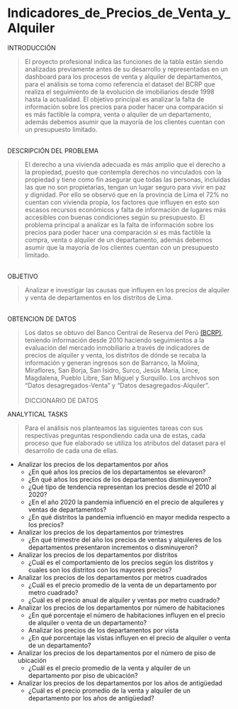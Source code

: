 # Indicadores_de_Precios_de_Venta_y_Alquiler
INTRODUCCIÓN
>El proyecto profesional indica las funciones de la tabla están siendo analizadas previamente antes de su desarrollo y representadas en un dashboard para los procesos de venta y alquiler de departamentos, para el análisis se toma como referencia el dataset del BCRP que realiza el seguimiento de la evolución de imobiliarios desde 1998 hasta la actualidad. El objetivo principal es analizar la falta de información sobre los precios para poder hacer una comparación si es más factible la compra, venta o alquiler de un departamento,  además debemos asumir que la mayoría de los clientes cuentan con un presupuesto limitado.<br>
<br>
DESCRIPCIÓN DEL PROBLEMA

>El derecho a una vivienda adecuada es más amplio que el derecho a la propiedad, puesto que contempla derechos no vinculados con la propiedad y tiene como fin asegurar que todas las personas, incluidas las que no son propietarias, tengan un lugar seguro para vivir en paz y dignidad.
Por ello se observó que en la provincia de Lima el 72% no cuentan con vivienda propia, los factores que influyen en esto son escasos recursos económicos y falta de información de lugares más accesibles con buenas condiciones según su presupuesto.
El problema principal a analizar es la falta de información sobre los precios para poder hacer una comparación si es más factible la compra, venta o alquiler de un departamento,  además debemos asumir que la mayoría de los clientes cuentan con un presupuesto limitado.<br>
<br>
OBJETIVO

>Analizar e investigar las causas que influyen en los precios de alquiler y venta de departamentos en los distritos de Lima.<br>
<br>
OBTENCION DE DATOS

>Los datos se obtuvo del Banco Central de Reserva del Perú [(BCRP)](https://www.bcrp.gob.pe/estadisticas/indicador-de-precios-de-venta-de-departamentos.html), teniendo información desde 2010 haciendo seguimientos a la evaluación del mercado inmobiliario a través de indicadores de precios de alquiler y venta, los distritos de dónde se recaba la información y generan ingresos son de Barranco, la Molina, Miraflores, San Borja, 
San Isidro, Surco, Jesús María, Lince, Magdalena, Pueblo Libre, San Miguel y Surquillo.
Los archivos son “Datos desagregados-Venta” y  “Datos desagregados-Alquiler”.<br><br>
DICCIONARIO DE DATOS

ANALYTICAL TASKS

>Para el análisis nos planteamos las siguientes tareas con sus respectivas preguntas respondiendo cada una de estas, cada proceso que fue elaborado se utiliza los atributos  del dataset para el desarrollo de cada una de ellas.<br>
- Analizar los precios de los departamentos por años<br>
  - ¿En qué años los precios de los departamentos se elevaron?<br>
  - ¿En qué años los precios de los departamentos disminuyeron?<br>
  - ¿Qué tipo de tendencia representan los precios desde el 2010 al 2020?<br>
  - ¿En el año 2020 la pandemia influenció en el precio de alquileres y ventas de departamentos?<br>
  - ¿En qué distritos la pandemia influenció en mayor medida respecto a los precios?<br>
- Analizar los precios de los departamentos por trimestres<br>
  - ¿En qué trimestre del año los precios de ventas y alquileres de los departamentos presentaron incrementos o disminuyeron?<br>
- Analizar los precios de los departamentos por distritos<br>
  - ¿Cuál es el comportamiento de los precios según los distritos y cuales son los distritos con los mayores precios?<br>
 - Analizar los precios de los departamentos por metros cuadrados<br>
   - ¿Cuál es el precio promedio de la venta de un departamento por metro cuadrado?<br>
   - ¿Cuál es el precio anual de alquiler y ventas por metro cuadrado?<br>
- Analizar los precios de los departamentos por número de    habitaciones<br>
  - ¿En qué porcentaje el número de habitaciones influyen en el precio de alquiler o venta de un departamento?<br>
  - Analizar los precios de los departamentos por vista<br>
  - ¿En qué porcentaje las vistas influyen en el precio de alquiler o venta de un departamento?<br>
- Analizar los precios de los departamentos por el número de piso de ubicación<br>
  - ¿Cuál es el precio promedio de la venta y alquiler de un departamento por piso de ubicación?<br>
- Analizar los precios de los departamentos por los años de antigüedad<br>
  - ¿Cuál es el precio promedio de la venta y alquiler de un departamento por los años de antigüedad?<br>








